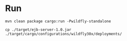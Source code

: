 # Run

```shell
mvn clean package cargo:run -Pwildfly-standalone
```

```shell
cp ./target/ejb-server-1.0.jar ./target/cargo/configurations/wildfly30x/deployments/
```
